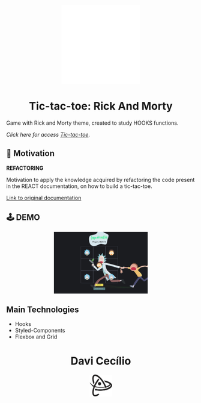 <p align="center">
  <a href="https://davicecilio.github.io/tic-tac-toe/">
    <img alt="Tic-tac-toe | Rick And Morty" src="./src/assets/animations/logoAnimation.gif" width="210" />
  </a>
</p>
<h1 align="center">
  Tic-tac-toe: Rick And Morty
</h1>

<p>
Game with Rick and Morty theme, created to study HOOKS functions.
</p>

_Click here for access [Tic-tac-toe](https://davicecilio.github.io/tic-tac-toe/)._

## 💪 Motivation

**REFACTORING**

Motivation to apply the knowledge acquired by refactoring the code present in the REACT documentation, on how to build a tic-tac-toe.

[Link to original documentation](https://pt-br.reactjs.org/tutorial/tutorial.html)

## 🕹️ DEMO

<p align='center'>
<img align='center' alt="Logo - Davi Cecílio" src="./src/assets/images/demo.png" width="250" />
</p>

## Main Technologies

-   Hooks
-   Styled-Components
-   Flexbox and Grid


<h1 align='center'>
Davi Cecílio
</h1>
<p align='center'>
<img align='center' alt="Logo - Davi Cecílio" src="./src/assets/images/logoDark.png" width="60" />
</p>
